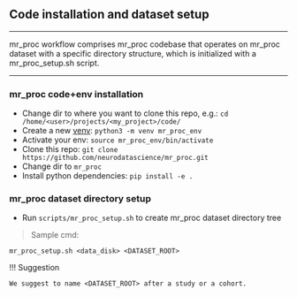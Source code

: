 ## Code installation and dataset setup

---

mr_proc workflow comprises mr_proc codebase that operates on mr_proc dataset with a specific directory structure, which is initialized with a mr_proc_setup.sh script. 

---

### mr_proc code+env installation
   - Change dir to where you want to clone this repo, e.g.: `cd /home/<user>/projects/<my_project>/code/`
   - Create a new [venv](https://realpython.com/python-virtual-environments-a-primer/): `python3 -m venv mr_proc_env` 
   - Activate your env: `source mr_proc_env/bin/activate` 
   - Clone this repo: `git clone https://github.com/neurodatascience/mr_proc.git`
   - Change dir to `mr_proc` 
   - Install python dependencies: `pip install -e .`  

### mr_proc dataset directory setup 
   - Run `scripts/mr_proc_setup.sh` to create mr_proc dataset directory tree
   
> Sample cmd:
```
mr_proc_setup.sh <data_disk> <DATASET_ROOT>
```

!!! Suggestion

    We suggest to name <DATASET_ROOT> after a study or a cohort. 